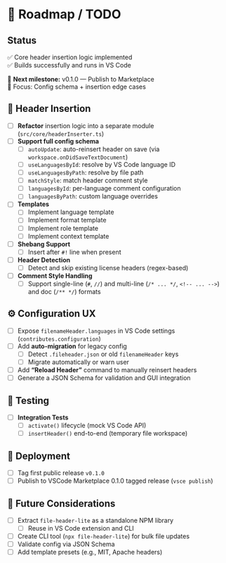 <!-- Roadmap.md -->

# 📘 Roadmap / TODO

## Status

✅ Core header insertion logic implemented  
✅ Builds successfully and runs in VS Code

📅 **Next milestone:** v0.1.0 — Publish to Marketplace  
🎯 Focus: Config schema + insertion edge cases

## 🧩 Header Insertion

- [ ] **Refactor** insertion logic into a separate module (`src/core/headerInserter.ts`)
- [ ] **Support full config schema**
  - [ ] `autoUpdate`: auto-reinsert header on save (via `workspace.onDidSaveTextDocument`)
  - [ ] `useLanguagesById`: resolve by VS Code language ID
  - [ ] `useLanguagesByPath`: resolve by file path
  - [ ] `matchStyle`: match header comment style
  - [ ] `languagesById`: per-language comment configuration
  - [ ] `languagesByPath`: custom language overrides
- [ ] **Templates**
  - [ ] Implement language template
  - [ ] Implement format template
  - [ ] Implement role template
  - [ ] Implement context template
- [ ] **Shebang Support**
  - [ ] Insert after `#!` line when present
- [ ] **Header Detection**
  - [ ] Detect and skip existing license headers (regex-based)
- [ ] **Comment Style Handling**
  - [ ] Support single-line (`#`, `//`) and multi-line (`/* ... */`, `<!-- ... -->`) and doc (`/** */`) formats

## ⚙️ Configuration UX

- [ ] Expose `filenameHeader.languages` in VS Code settings (`contributes.configuration`)
- [ ] Add **auto-migration** for legacy config
  - [ ] Detect `.fileheader.json` or old `filenameHeader` keys
  - [ ] Migrate automatically or warn user
- [ ] Add **“Reload Header”** command to manually reinsert headers
- [ ] Generate a JSON Schema for validation and GUI integration

## 🧪 Testing

- [ ] **Integration Tests**
  - [ ] `activate()` lifecycle (mock VS Code API)
  - [ ] `insertHeader()` end-to-end (temporary file workspace)

## 🚀 Deployment

- [ ] Tag first public release `v0.1.0`
- [ ] Publish to VSCode Marketplace 0.1.0 tagged release (`vsce publish`)

## 🔮 Future Considerations

- [ ] Extract `file-header-lite` as a standalone NPM library
  - [ ] Reuse in VS Code extension and CLI
- [ ] Create CLI tool (`npx file-header-lite`) for bulk file updates
- [ ] Validate config via JSON Schema
- [ ] Add template presets (e.g., MIT, Apache headers)
